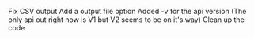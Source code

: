 Fix CSV output 
Add a output file option
Added -v for the api version (The only api out right now is V1 but V2 seems to be on it's way)
Clean up the code
